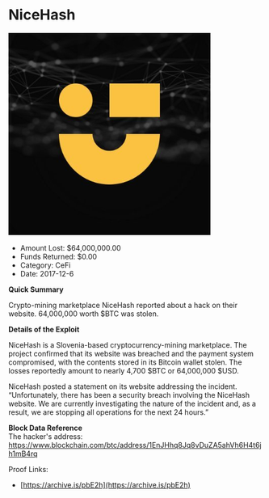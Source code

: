 # NiceHash
![NiceHash](/rektimages/NiceHash.png)
- Amount Lost: $64,000,000.00
- Funds Returned: $0.00
- Category: CeFi
- Date: 2017-12-6

**Quick Summary**

Crypto-mining marketplace NiceHash reported about a hack on their website. 64,000,000 worth $BTC was stolen.

  


 **Details of the Exploit**

NiceHash is a Slovenia-based cryptocurrency-mining marketplace. The project confirmed that its website was breached and the payment system compromised, with the contents stored in its Bitcoin wallet stolen. The losses reportedly amount to nearly 4,700 $BTC or 64,000,000 $USD.  
  
NiceHash posted a statement on its website addressing the incident. “Unfortunately, there has been a security breach involving the NiceHash website. We are currently investigating the nature of the incident and, as a result, we are stopping all operations for the next 24 hours.”

  


 **Block Data Reference**  
The hacker's address:  
https://www.blockchain.com/btc/address/1EnJHhq8Jq8vDuZA5ahVh6H4t6jh1mB4rq


Proof Links:
- [https://archive.is/pbE2h](https://archive.is/pbE2h)


